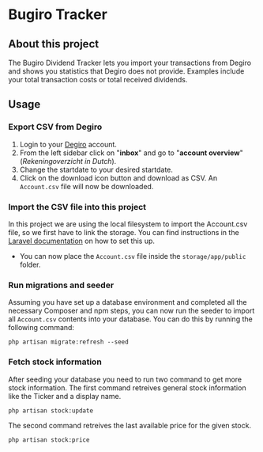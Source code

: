 # Bugiro Tracker

## About this project

The Bugiro Dividend Tracker lets you import your transactions from Degiro and shows you statistics that Degiro does not provide. Examples include your total transaction costs or total received dividends.

## Usage

### Export CSV from Degiro

1. Login to your [Degiro](https://www.degiro.nl/) account.
2. From the left sidebar click on "**inbox**" and go to "**account overview**" (_Rekeningoverzicht in Dutch_).
3. Change the startdate to your desired startdate.
4. Click on the download icon button and download as CSV. An `Account.csv` file will now be downloaded.

### Import the CSV file into this project

In this project we are using the local filesystem to import the Account.csv file, so we first have to link the storage. You can find instructions in the [Laravel documentation](https://laravel.com/docs/11.x/filesystem#the-public-disk) on how to set this up.

-   You can now place the `Account.csv` file inside the `storage/app/public` folder.

### Run migrations and seeder

Assuming you have set up a database environment and completed all the necessary Composer and npm steps, you can now run the seeder to import all `Account.csv` contents into your database. You can do this by running the following command:

```
php artisan migrate:refresh --seed
```

### Fetch stock information

After seeding your database you need to run two command to get more stock information. The first command retreives general stock information like the Ticker and a display name.

```
php artisan stock:update
```

The second command retreives the last available price for the given stock.

```
php artisan stock:price
```

<!-- #### 🐶
![Bugiro](Bugiro.png) -->
